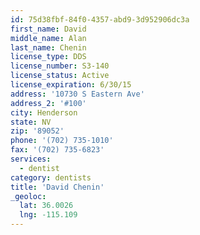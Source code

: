 ```yaml
---
id: 75d38fbf-84f0-4357-abd9-3d952906dc3a
first_name: David
middle_name: Alan
last_name: Chenin
license_type: DDS
license_number: S3-140
license_status: Active
license_expiration: 6/30/15
address: '10730 S Eastern Ave'
address_2: '#100'
city: Henderson
state: NV
zip: '89052'
phone: '(702) 735-1010'
fax: '(702) 735-6823'
services:
  - dentist
category: dentists
title: 'David Chenin'
_geoloc:
  lat: 36.0026
  lng: -115.109
---
```

